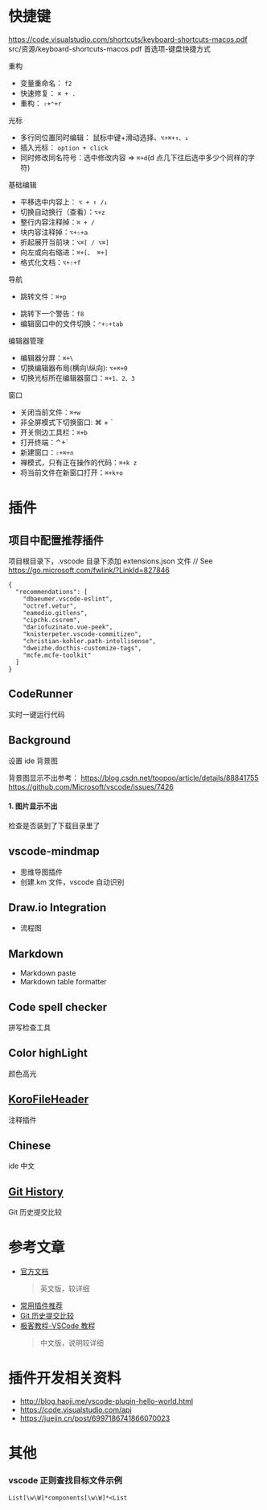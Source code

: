 # 快捷键

https://code.visualstudio.com/shortcuts/keyboard-shortcuts-macos.pdf
src/资源/keyboard-shortcuts-macos.pdf
首选项-键盘快捷方式

重构

- 变量重命名： `f2`
- 快速修复： `⌘ + .`
- 重构： `⇧+⌃+r`

光标

- 多行同位置同时编辑： 鼠标中键+滑动选择、`⌥+⌘+↑、↓`
- 插入光标： `option + click`
- 同时修改同名符号：选中修改内容 => `⌘+d`(d 点几下往后选中多少个同样的字符)

基础编辑

- 平移选中内容上： `⌥ + ↑ /↓`
- 切换自动换行（查看）：`⌥+z`
- 整行内容注释掉：`⌘ + /`
- 块内容注释掉：`⌥+⇧+a`
- 折起展开当前块：`⌥⌘[ / ⌥⌘]`
- 向左或向右缩进：`⌘+[、 ⌘+]`
- 格式化文档：`⌥+⇧+f`

导航

- 跳转文件：`⌘+p`
<!-- - 跳转指定行： -->
- 跳转下一个警告：`f8`
- 编辑窗口中的文件切换：`⌃+⇧+tab`

编辑器管理

- 编辑器分屏：`⌘+\`
- 切换编辑器布局(横向\纵向): `⌥+⌘+0`
- 切换光标所在编辑器窗口：`⌘+1、2、3`

窗口

- 关闭当前文件：`⌘+w`
- 非全屏模式下切换窗口: ⌘ + `
- 开关侧边工具栏：`⌘+b`
- 打开终端：⌃+`
- 新建窗口：`⇧+⌘+n`
- 禅模式，只有正在操作的代码：`⌘+k z`
- 将当前文件在新窗口打开：`⌘+k+o`

# 插件

## 项目中配置推荐插件

项目根目录下，.vscode 目录下添加 extensions.json 文件
// See https://go.microsoft.com/fwlink/?LinkId=827846

```
{
  "recommendations": [
    "dbaeumer.vscode-eslint",
    "octref.vetur",
    "eamodio.gitlens",
    "cipchk.cssrem",
    "dariofuzinato.vue-peek",
    "knisterpeter.vscode-commitizen",
    "christian-kohler.path-intellisense",
    "dweizhe.docthis-customize-tags",
    "mcfe.mcfe-toolkit"
  ]
}
```

## CodeRunner

实时一键运行代码

## Background

设置 ide 背景图

背景图显示不出参考：
https://blog.csdn.net/toopoo/article/details/88841755
https://github.com/Microsoft/vscode/issues/7426

#### 1. 图片显示不出

检查是否装到了下载目录里了

## vscode-mindmap

- 思维导图插件
- 创建.km 文件，vscode 自动识别

## Draw.io Integration

- 流程图

## Markdown

- Markdown paste
- Markdown table formatter

## Code spell checker

拼写检查工具

## Color highLight

颜色高光

## [KoroFileHeader](https://github.com/OBKoro1/koro1FileHeader/wiki/%E9%85%8D%E7%BD%AE)

注释插件

## Chinese

ide 中文

## [Git History](https://www.cnblogs.com/EdisonVan/p/10642698.html)

Git 历史提交比较

# 参考文章

- [官方文档](https://code.visualstudio.com/docs/languages/javascript)
  > 英文版，较详细
- [常用插件推荐](https://www.jianshu.com/p/3eebde5748a6)
- [Git 历史提交比较](https://www.cnblogs.com/EdisonVan/p/10642698.html)
- [极客教程-VSCode 教程](https://geek-docs.com/vscode/vscode-tutorials/what-is-vscode.html)
  > 中文版，说明较详细

# 插件开发相关资料

- http://blog.haoji.me/vscode-plugin-hello-world.html
- https://code.visualstudio.com/api
- https://juejin.cn/post/6997186741866070023

# 其他

### vscode 正则查找目标文件示例

```
List[\w\W]*components[\w\W]*<List
```
